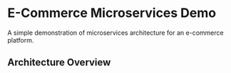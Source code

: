 # E-Commerce Microservices Demo

A simple demonstration of microservices architecture for an e-commerce platform.

## Architecture Overview
